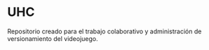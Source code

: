 # UHC
Repositorio creado para el trabajo colaborativo y administración de versionamiento del videojuego.

